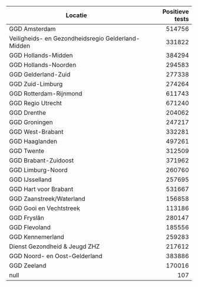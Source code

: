| Locatie | Positieve tests |
|---------|----------------:|
| GGD Amsterdam                            | 514756 |
| Veiligheids- en Gezondheidsregio Gelderland-Midden | 331822 |
| GGD Hollands-Midden                      | 384294 |
| GGD Hollands-Noorden                     | 294583 |
| GGD Gelderland-Zuid                      | 277338 |
| GGD Zuid-Limburg                         | 274264 |
| GGD Rotterdam-Rijnmond                   | 611743 |
| GGD Regio Utrecht                        | 671240 |
| GGD Drenthe                              | 204062 |
| GGD Groningen                            | 247217 |
| GGD West-Brabant                         | 332281 |
| GGD Haaglanden                           | 497261 |
| GGD Twente                               | 312509 |
| GGD Brabant-Zuidoost                     | 371962 |
| GGD Limburg-Noord                        | 260760 |
| GGD IJsselland                           | 257695 |
| GGD Hart voor Brabant                    | 531667 |
| GGD Zaanstreek/Waterland                 | 156858 |
| GGD Gooi en Vechtstreek                  | 113186 |
| GGD Fryslân                              | 280147 |
| GGD Flevoland                            | 185556 |
| GGD Kennemerland                         | 259283 |
| Dienst Gezondheid & Jeugd ZHZ            | 217612 |
| GGD Noord- en Oost-Gelderland            | 383886 |
| GGD Zeeland                              | 170016 |
| null                                     |   107 |
